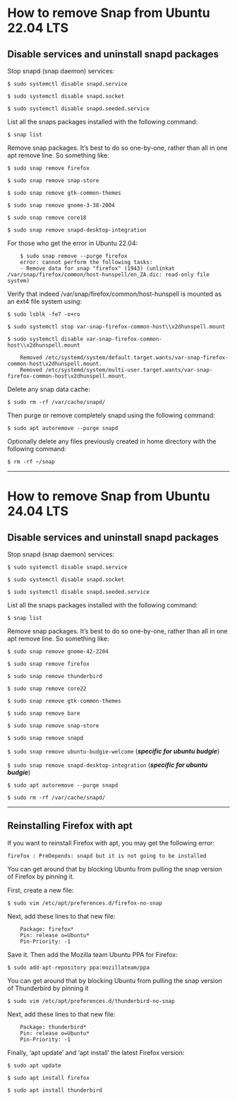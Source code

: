 # How to remove Snap from Ubuntu 22.04 LTS

## Disable services and uninstall snapd packages

Stop snapd (snap daemon) services:

`$ sudo systemctl disable snapd.service`

`$ sudo systemctl disable snapd.socket`

`$ sudo systemctl disable snapd.seeded.service`

List all the snaps packages installed with the following command:

`$ snap list`

Remove snap packages. It’s best to do so one-by-one, rather than all in one apt remove line. So something like:

`$ sudo snap remove firefox`

`$ sudo snap remove snap-store`

`$ sudo snap remove gtk-common-themes`

`$ sudo snap remove gnome-3-38-2004`

`$ sudo snap remove core18`

`$ sudo snap remove snapd-desktop-integration`


For those who get the error in Ubuntu 22.04:

        $ sudo snap remove --purge firefox
        error: cannot perform the following tasks:
        - Remove data for snap "firefox" (1943) (unlinkat /var/snap/firefox/common/host-hunspell/en_ZA.dic: read-only file system)

Verify that indeed /var/snap/firefox/common/host-hunspell is mounted as an ext4 file system using:

`$ sudo lsblk -fe7 -o+ro`

`$ sudo systemctl stop var-snap-firefox-common-host\\x2dhunspell.mount`

`$ sudo systemctl disable var-snap-firefox-common-host\\x2dhunspell.mount`

        Removed /etc/systemd/system/default.target.wants/var-snap-firefox-common-host\x2dhunspell.mount.
        Removed /etc/systemd/system/multi-user.target.wants/var-snap-firefox-common-host\x2dhunspell.mount.

Delete any snap data cache:

`$ sudo rm -rf /var/cache/snapd/`

Then purge or remove completely snapd using the following command:

`$ sudo apt autoremove --purge snapd`

Optionally delete any files previously created in home directory with the following command:

`$ rm -rf ~/snap`

---
# How to remove Snap from Ubuntu 24.04 LTS

## Disable services and uninstall snapd packages

Stop snapd (snap daemon) services:

`$ sudo systemctl disable snapd.service`

`$ sudo systemctl disable snapd.socket`

`$ sudo systemctl disable snapd.seeded.service`

List all the snaps packages installed with the following command:

`$ snap list`

Remove snap packages. It’s best to do so one-by-one, rather than all in one apt remove line. So something like:

`$ sudo snap remove gnome-42-2204`

`$ sudo snap remove firefox`

`$ sudo snap remove thunderbird`

`$ sudo snap remove core22`

`$ sudo snap remove gtk-common-themes`

`$ sudo snap remove bare`

`$ sudo snap remove snap-store`

`$ sudo snap remove snapd`

`$ sudo snap remove ubuntu-budgie-welcome` (***specific for ubuntu budgie***)

`$ sudo snap remove snapd-desktop-integration` (***specific for ubuntu budgie***)

`$ sudo apt autoremove --purge snapd`

`$ sudo rm -rf /var/cache/snapd/`

---
## Reinstalling Firefox with apt

If you want to reinstall Firefox with apt, you may get the following error:

    firefox : PreDepends: snapd but it is not going to be installed

You can get around that by blocking Ubuntu from pulling the snap version of Firefox by pinning it.

First, create a new file:

`$ sudo vim /etc/apt/preferences.d/firefox-no-snap`

Next, add these lines to that new file:

        Package: firefox*
        Pin: release o=Ubuntu*
        Pin-Priority: -1

Save it. Then add the Mozilla team Ubuntu PPA for Firefox:

`$ sudo add-apt-repository ppa:mozillateam/ppa`

You can get around that by blocking Ubuntu from pulling the snap version of Thunderbird by pinning it

`$ sudo vim /etc/apt/preferences.d/thunderbird-no-snap`

Next, add these lines to that new file:

        Package: thunderbird*
        Pin: release o=Ubuntu*
        Pin-Priority: -1



Finally, ‘apt update’ and ‘apt install’ the latest Firefox version:

`$ sudo apt update`

`$ sudo apt install firefox`

`$ sudo apt install thunderbird`
